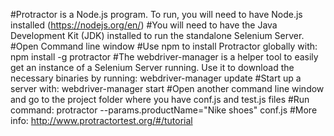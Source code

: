 #Protractor is a Node.js program. To run, you will need to have Node.js installed  (https://nodejs.org/en/)
#You will need to have the Java Development Kit (JDK) installed to run the standalone Selenium Server.
#Open Command line window
#Use npm to install Protractor globally with:  npm install -g protractor
#The webdriver-manager is a helper tool to easily get an instance of a Selenium Server running. Use it to download the necessary binaries by running:  webdriver-manager update
#Start up a server with: webdriver-manager start
#Open another command line window and go to the project folder where you have conf.js and test.js files
#Run command: protractor --params.productName="Nike shoes" conf.js 
#More info: http://www.protractortest.org/#/tutorial
